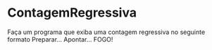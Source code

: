 # ContagemRegressiva
Faça um programa que exiba uma contagem regressiva no seguinte formato           Preparar... Apontar... FOGO!
